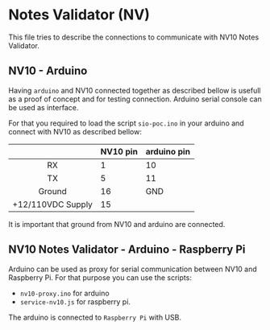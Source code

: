 # Notes Validator (NV)
This file tries to describe the connections to communicate with NV10 Notes Validator.

## NV10 - Arduino
Having `arduino` and NV10 connected together as described bellow is usefull as a proof of concept and for testing connection. Arduino serial console can be used as interface.

For that you required to load the script `sio-poc.ino` in your arduino and connect with NV10 as described bellow:

|                   | NV10 pin | arduino pin |
|:-----------------:|----------|-------------|
|    RX             |        1 |          10 |
|    TX             |        5 |          11 |
|   Ground          |       16 |         GND |
| +12/110VDC Supply |       15 |             |

It is important that ground from NV10 and arduino are connected.

## NV10 Notes Validator - Arduino - Raspberry Pi
Arduino can be used as proxy for serial communication between NV10 and Raspberry Pi. For that purpose you can use the scripts:

* `nv10-proxy.ino` for arduino
* `service-nv10.js` for raspberry pi.

The arduino is connected to `Raspberry Pi` with USB.
